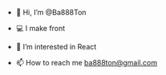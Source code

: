 - 👋 Hi, I’m @Ba888Ton

- 💻 I make front

- 👀 I’m interested in React

- 📫 How to reach me ba888ton@gmail.com

<!---
Ba888Ton/Ba888Ton is a ✨ special ✨ repository because its `README.md` (this file) appears on your GitHub profile.
You can click the Preview link to take a look at your changes.
--->
